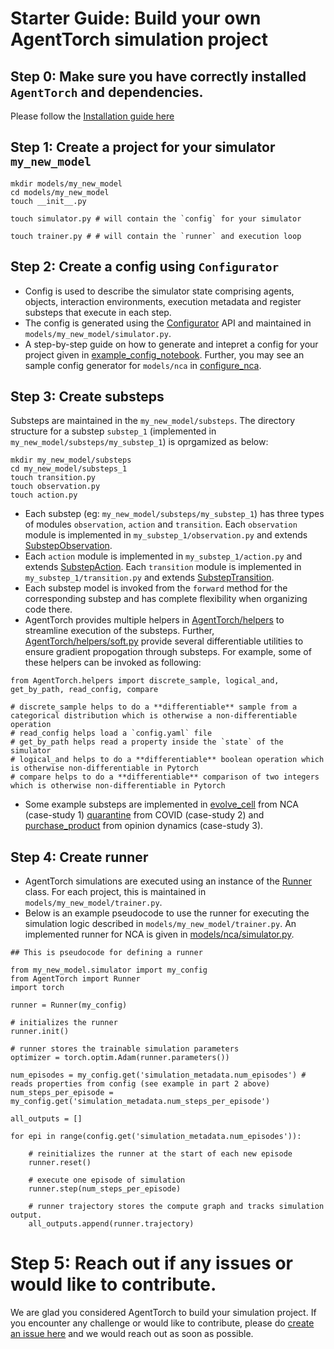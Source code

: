 # Starter Guide: Build your own AgentTorch simulation project

## Step 0: Make sure you have correctly installed `AgentTorch` and dependencies. 
Please follow the [Installation guide here](../README.md)

## Step 1: Create a project for your simulator `my_new_model`
```
mkdir models/my_new_model
cd models/my_new_model
touch __init__.py
 
touch simulator.py # will contain the `config` for your simulator

touch trainer.py # # will contain the `runner` and execution loop
```

## Step 2: Create a config using `Configurator`

* Config is used to describe the simulator state comprising agents, objects, interaction environments, execution metadata and register substeps that execute in each step. 
* The config is generated using the [Configurator](../AgentTorch/config.py) API and maintained in `models/my_new_model/simulator.py`. 
* A step-by-step guide on how to generate and intepret a config for your project given in [example_config_notebook](examples/config/config_nca.ipynb). Further, you may see an sample config generator for `models/nca` in [configure_nca](../models/nca/simulator.py).

## Step 3: Create substeps

Substeps are maintained in the `my_new_model/substeps`. The directory structure for a substep `substep_1` (implemented in `my_new_model/substeps/my_substep_1`) is oprgamized as below:

```
mkdir my_new_model/substeps
cd my_new_model/substeps_1
touch transition.py
touch observation.py
touch action.py
```

* Each substep (eg: `my_new_model/substeps/my_substep_1`) has three types of modules `observation`, `action` and `transition`. Each `observation` module is implemented in `my_substep_1/observation.py` and extends [SubstepObservation](../AgentTorch/substep.py). 
* Each `action` module is implemented in `my_substep_1/action.py` and extends [SubstepAction](../AgentTorch/substep.py). Each `transition` module is implemented in `my_substep_1/transition.py` and extends [SubstepTransition](../AgentTorch/substep.py). 
* Each substep model is invoked from the `forward` method for the corresponding substep and has complete flexibility when organizing code there. 
* AgentTorch provides multiple helpers in [AgentTorch/helpers](AgentTorch/helpers/) to streamline execution of the substeps. Further, [AgentTorch/helpers/soft.py](../AgentTorch/helpers/soft.py) provide several differentiable utilities to ensure gradient propogation through substeps. For example, some of these helpers can be invoked as following:

```
from AgentTorch.helpers import discrete_sample, logical_and, get_by_path, read_config, compare

# discrete_sample helps to do a **differentiable** sample from a categorical distribution which is otherwise a non-differentiable operation
# read_config helps load a `config.yaml` file
# get_by_path helps read a property inside the `state` of the simulator
# logical_and helps to do a **differentiable** boolean operation which is otherwise non-differentiable in Pytorch
# compare helps to do a **differentiable** comparison of two integers which is otherwise non-differentiable in Pytorch
```

* Some example substeps are implemented in [evolve_cell](../models/nca/substeps/evolve_cell/) from NCA (case-study 1)
[quarantine](../models/covid/substeps/quarantine/transition.py) from COVID (case-study 2) and [purchase_product](../models/opinion/substeps/purchase_product/) from opinion dynamics (case-study 3).


## Step 4: Create runner

* AgentTorch simulations are executed using an instance of the [Runner](../AgentTorch/runner.py) class. For each project, this is maintained in `models/my_new_model/trainer.py`.
* Below is an example pseudocode to use the runner for executing the simulation logic described in `models/my_new_model/trainer.py`. An implemented runner for NCA is given in [models/nca/simulator.py](../models/nca/simulator.py). 

```
## This is pseudocode for defining a runner
 
from my_new_model.simulator import my_config
from AgentTorch import Runner
import torch

runner = Runner(my_config)

# initializes the runner
runner.init() 

# runner stores the trainable simulation parameters
optimizer = torch.optim.Adam(runner.parameters()) 

num_episodes = my_config.get('simulation_metadata.num_episodes') # reads properties from config (see example in part 2 above)
num_steps_per_episode = my_config.get('simulation_metadata.num_steps_per_episode')

all_outputs = []

for epi in range(config.get('simulation_metadata.num_episodes')):

    # reinitializes the runner at the start of each new episode
    runner.reset() 
    
    # execute one episode of simulation
    runner.step(num_steps_per_episode)

    # runner trajectory stores the compute graph and tracks simulation output.
    all_outputs.append(runner.trajectory)
```  


# Step 5: Reach out if any issues or would like to contribute.
We are glad you considered AgentTorch to build your simulation project. If you encounter any challenge or would like to contribute, please do [create an issue here](https://github.com/AgentTorch/AgentTorch/issues) and we would reach out as soon as possible.